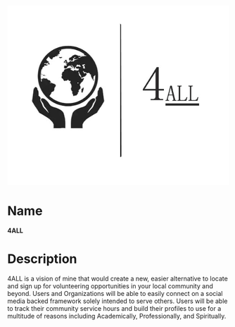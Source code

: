 ![Alt text](https://github.com/wesleykarle/4ALL/blob/master/Logo%20(4ALL).jpg "Logo")
# Name
<b>4ALL</b>

# Description
4ALL is a vision of mine that would create a new, easier alternative to locate and sign up for volunteering opportunities in your local community and beyond. Users and Organizations will be able to easily connect on a social media backed framework solely intended to serve others. Users will be able to track their community service hours and build their profiles to use for a multitude of reasons including Academically, Professionally, and Spiritually. 


